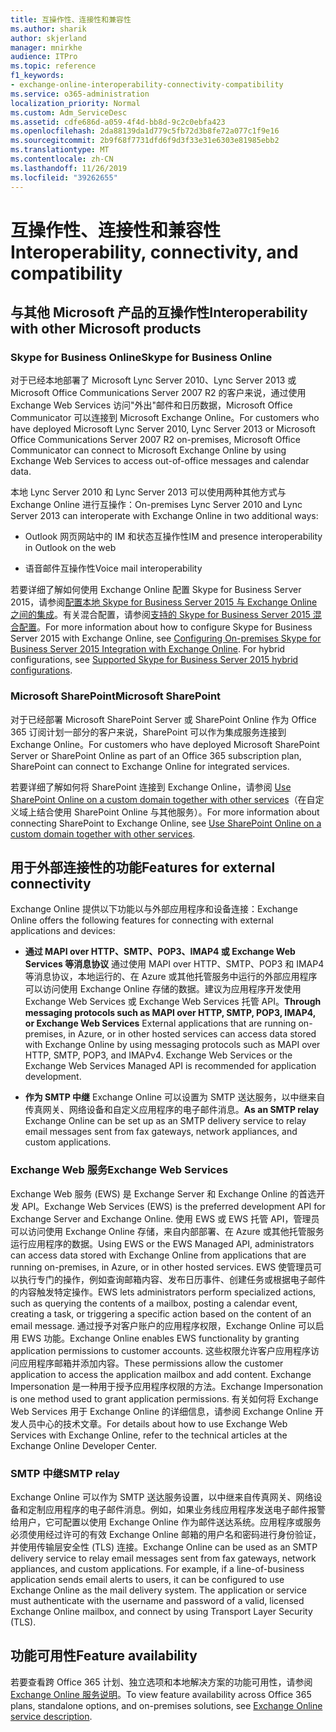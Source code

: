 ```yaml
---
title: 互操作性、连接性和兼容性
ms.author: sharik
author: skjerland
manager: mnirkhe
audience: ITPro
ms.topic: reference
f1_keywords:
- exchange-online-interoperability-connectivity-compatibility
ms.service: o365-administration
localization_priority: Normal
ms.custom: Adm_ServiceDesc
ms.assetid: cdfe686d-a059-4f4d-bb8d-9c2c0ebfa423
ms.openlocfilehash: 2da88139da1d779c5fb72d3b8fe72a077c1f9e16
ms.sourcegitcommit: 2b9f68f7731dfd6f9d3f33e31e6303e81985ebb2
ms.translationtype: MT
ms.contentlocale: zh-CN
ms.lasthandoff: 11/26/2019
ms.locfileid: "39262655"
---
```

# <a name="interoperability-connectivity-and-compatibility"></a><span data-ttu-id="046cc-102">互操作性、连接性和兼容性</span><span class="sxs-lookup"><span data-stu-id="046cc-102">Interoperability, connectivity, and compatibility</span></span>

## <a name="interoperability-with-other-microsoft-products"></a><span data-ttu-id="046cc-103">与其他 Microsoft 产品的互操作性</span><span class="sxs-lookup"><span data-stu-id="046cc-103">Interoperability with other Microsoft products</span></span>

### <a name="skype-for-business-online"></a><span data-ttu-id="046cc-104">Skype for Business Online</span><span class="sxs-lookup"><span data-stu-id="046cc-104">Skype for Business Online</span></span>

<span data-ttu-id="046cc-105">对于已经本地部署了 Microsoft Lync Server 2010、Lync Server 2013 或 Microsoft Office Communications Server 2007 R2 的客户来说，通过使用 Exchange Web Services 访问"外出"邮件和日历数据，Microsoft Office Communicator 可以连接到 Microsoft Exchange Online。</span><span class="sxs-lookup"><span data-stu-id="046cc-105">For customers who have deployed Microsoft Lync Server 2010, Lync Server 2013 or Microsoft Office Communications Server 2007 R2 on-premises, Microsoft Office Communicator can connect to Microsoft Exchange Online by using Exchange Web Services to access out-of-office messages and calendar data.</span></span>
  
<span data-ttu-id="046cc-106">本地 Lync Server 2010 和 Lync Server 2013 可以使用两种其他方式与 Exchange Online 进行互操作：</span><span class="sxs-lookup"><span data-stu-id="046cc-106">On-premises Lync Server 2010 and Lync Server 2013 can interoperate with Exchange Online in two additional ways:</span></span>
  
- <span data-ttu-id="046cc-107">Outlook 网页网站中的 IM 和状态互操作性</span><span class="sxs-lookup"><span data-stu-id="046cc-107">IM and presence interoperability in Outlook on the web</span></span>
    
- <span data-ttu-id="046cc-108">语音邮件互操作性</span><span class="sxs-lookup"><span data-stu-id="046cc-108">Voice mail interoperability</span></span>
    
<span data-ttu-id="046cc-p101">若要详细了解如何使用 Exchange Online 配置 Skype for Business Server 2015，请参阅[配置本地 Skype for Business Server 2015 与 Exchange Online 之间的集成](https://go.microsoft.com/fwlink/p/?LinkId=271804)。有关混合配置，请参阅[支持的 Skype for Business Server 2015 混合配置](https://go.microsoft.com/fwlink/?LinkID=513084)。</span><span class="sxs-lookup"><span data-stu-id="046cc-p101">For more information about how to configure Skype for Business Server 2015 with Exchange Online, see [Configuring On-premises Skype for Business Server 2015 Integration with Exchange Online](https://go.microsoft.com/fwlink/p/?LinkId=271804). For hybrid configurations, see [Supported Skype for Business Server 2015 hybrid configurations](https://go.microsoft.com/fwlink/?LinkID=513084).</span></span>
  
### <a name="microsoft-sharepoint"></a><span data-ttu-id="046cc-111">Microsoft SharePoint</span><span class="sxs-lookup"><span data-stu-id="046cc-111">Microsoft SharePoint</span></span>

<span data-ttu-id="046cc-112">对于已经部署 Microsoft SharePoint Server 或 SharePoint Online 作为 Office 365 订阅计划一部分的客户来说，SharePoint 可以作为集成服务连接到 Exchange Online。</span><span class="sxs-lookup"><span data-stu-id="046cc-112">For customers who have deployed Microsoft SharePoint Server or SharePoint Online as part of an Office 365 subscription plan, SharePoint can connect to Exchange Online for integrated services.</span></span>
  
<span data-ttu-id="046cc-113">若要详细了解如何将 SharePoint 连接到 Exchange Online，请参阅 [Use SharePoint Online on a custom domain together with other services](https://go.microsoft.com/fwlink/?LinkId=271805)（在自定义域上结合使用 SharePoint Online 与其他服务）。</span><span class="sxs-lookup"><span data-stu-id="046cc-113">For more information about connecting SharePoint to Exchange Online, see [Use SharePoint Online on a custom domain together with other services](https://go.microsoft.com/fwlink/?LinkId=271805).</span></span>
  
## <a name="features-for-external-connectivity"></a><span data-ttu-id="046cc-114">用于外部连接性的功能</span><span class="sxs-lookup"><span data-stu-id="046cc-114">Features for external connectivity</span></span>

<span data-ttu-id="046cc-115">Exchange Online 提供以下功能以与外部应用程序和设备连接：</span><span class="sxs-lookup"><span data-stu-id="046cc-115">Exchange Online offers the following features for connecting with external applications and devices:</span></span>
  
- <span data-ttu-id="046cc-p102">**通过 MAPI over HTTP、SMTP、POP3、IMAP4 或 Exchange Web Services 等消息协议** 通过使用 MAPI over HTTP、SMTP、POP3 和 IMAP4 等消息协议，本地运行的、在 Azure 或其他托管服务中运行的外部应用程序可以访问使用 Exchange Online 存储的数据。建议为应用程序开发使用 Exchange Web Services 或 Exchange Web Services 托管 API。</span><span class="sxs-lookup"><span data-stu-id="046cc-p102">**Through messaging protocols such as MAPI over HTTP, SMTP, POP3, IMAP4, or Exchange Web Services** External applications that are running on-premises, in Azure, or in other hosted services can access data stored with Exchange Online by using messaging protocols such as MAPI over HTTP, SMTP, POP3, and IMAPv4. Exchange Web Services or the Exchange Web Services Managed API is recommended for application development.</span></span> 
    
- <span data-ttu-id="046cc-118">**作为 SMTP 中继** Exchange Online 可以设置为 SMTP 送达服务，以中继来自传真网关、网络设备和自定义应用程序的电子邮件消息。</span><span class="sxs-lookup"><span data-stu-id="046cc-118">**As an SMTP relay** Exchange Online can be set up as an SMTP delivery service to relay email messages sent from fax gateways, network appliances, and custom applications.</span></span> 
    
### <a name="exchange-web-services"></a><span data-ttu-id="046cc-119">Exchange Web 服务</span><span class="sxs-lookup"><span data-stu-id="046cc-119">Exchange Web Services</span></span>

<span data-ttu-id="046cc-120">Exchange Web 服务 (EWS) 是 Exchange Server 和 Exchange Online 的首选开发 API。</span><span class="sxs-lookup"><span data-stu-id="046cc-120">Exchange Web Services (EWS) is the preferred development API for Exchange Server and Exchange Online.</span></span> <span data-ttu-id="046cc-121">使用 EWS 或 EWS 托管 API，管理员可以访问使用 Exchange Online 存储，来自内部部署、在 Azure 或其他托管服务运行应用程序的数据。</span><span class="sxs-lookup"><span data-stu-id="046cc-121">Using EWS or the EWS Managed API, administrators can access data stored with Exchange Online from applications that are running on-premises, in Azure, or in other hosted services.</span></span> <span data-ttu-id="046cc-122">EWS 使管理员可以执行专门的操作，例如查询邮箱内容、发布日历事件、创建任务或根据电子邮件的内容触发特定操作。</span><span class="sxs-lookup"><span data-stu-id="046cc-122">EWS lets administrators perform specialized actions, such as querying the contents of a mailbox, posting a calendar event, creating a task, or triggering a specific action based on the content of an email message.</span></span> <span data-ttu-id="046cc-123">通过授予对客户账户的应用程序权限，Exchange Online 可以启用 EWS 功能。</span><span class="sxs-lookup"><span data-stu-id="046cc-123">Exchange Online enables EWS functionality by granting application permissions to customer accounts.</span></span> <span data-ttu-id="046cc-124">这些权限允许客户应用程序访问应用程序邮箱并添加内容。</span><span class="sxs-lookup"><span data-stu-id="046cc-124">These permissions allow the customer application to access the application mailbox and add content.</span></span> <span data-ttu-id="046cc-125">Exchange Impersonation 是一种用于授予应用程序权限的方法。</span><span class="sxs-lookup"><span data-stu-id="046cc-125">Exchange Impersonation is one method used to grant application permissions.</span></span> <span data-ttu-id="046cc-126">有关如何将 Exchange Web Services 用于 Exchange Online 的详细信息，请参阅 Exchange Online 开发人员中心的技术文章。</span><span class="sxs-lookup"><span data-stu-id="046cc-126">For details about how to use Exchange Web Services with Exchange Online, refer to the technical articles at the Exchange Online Developer Center.</span></span>
  
### <a name="smtp-relay"></a><span data-ttu-id="046cc-127">SMTP 中继</span><span class="sxs-lookup"><span data-stu-id="046cc-127">SMTP relay</span></span>

<span data-ttu-id="046cc-p104">Exchange Online 可以作为 SMTP 送达服务设置，以中继来自传真网关、网络设备和定制应用程序的电子邮件消息。例如，如果业务线应用程序发送电子邮件报警给用户，它可配置以使用 Exchange Online 作为邮件送达系统。应用程序或服务必须使用经过许可的有效 Exchange Online 邮箱的用户名和密码进行身份验证，并使用传输层安全性 (TLS) 连接。</span><span class="sxs-lookup"><span data-stu-id="046cc-p104">Exchange Online can be used as an SMTP delivery service to relay email messages sent from fax gateways, network appliances, and custom applications. For example, if a line-of-business application sends email alerts to users, it can be configured to use Exchange Online as the mail delivery system. The application or service must authenticate with the username and password of a valid, licensed Exchange Online mailbox, and connect by using Transport Layer Security (TLS).</span></span>
  
## <a name="feature-availability"></a><span data-ttu-id="046cc-131">功能可用性</span><span class="sxs-lookup"><span data-stu-id="046cc-131">Feature availability</span></span>

<span data-ttu-id="046cc-132">若要查看跨 Office 365 计划、独立选项和本地解决方案的功能可用性，请参阅[Exchange Online 服务说明](exchange-online-service-description.md)。</span><span class="sxs-lookup"><span data-stu-id="046cc-132">To view feature availability across Office 365 plans, standalone options, and on-premises solutions, see [Exchange Online service description](exchange-online-service-description.md).</span></span>
  

